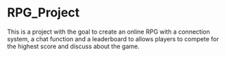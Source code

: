 # RPG_Project
This is a project with the goal to create an online RPG with a connection system, a chat function and a leaderboard to allows players to compete for the highest score and discuss about the game.

